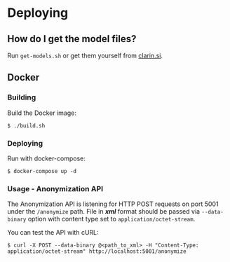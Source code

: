 # Deploying

## How do I get the model files?
Run `get-models.sh` or get them yourself from [clarin.si](https://www.clarin.si/repository/xmlui/).

## Docker

### Building
Build the Docker image:

```console
$ ./build.sh
```

### Deploying
Run with docker-compose:

```console
$ docker-compose up -d
```

### Usage - Anonymization API

The Anonymization API is listening for HTTP POST requests on port 5001 under the `/anonymize` path.
File in ***xml*** format should be passed via `--data-binary` option with content type set to  `application/octet-stream`.

You can test the API with cURL:

```console
$ curl -X POST --data-binary @<path_to_xml> -H "Content-Type: application/octet-stream" http://localhost:5001/anonymize 
```
